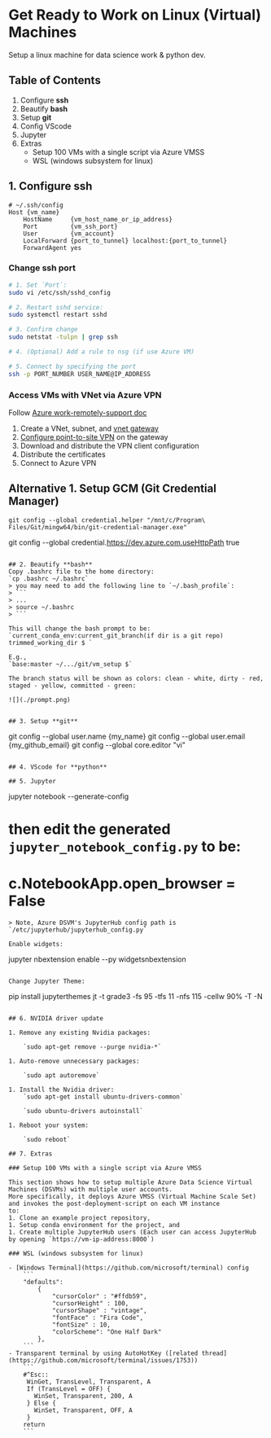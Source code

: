 # Get Ready to Work on Linux (Virtual) Machines

Setup a linux machine for data science work & python dev.

## Table of Contents

1. Configure **ssh**
2. Beautify **bash**
3. Setup **git**
4. Config VScode
5. Jupyter
6. Extras
    * Setup 100 VMs with a single script via Azure VMSS
    * WSL (windows subsystem for linux)

## 1. Configure **ssh**
```
# ~/.ssh/config
Host {vm_name}
    HostName     {vm_host_name_or_ip_address}
    Port         {vm_ssh_port}
    User         {vm_account}
    LocalForward {port_to_tunnel} localhost:{port_to_tunnel}
    ForwardAgent yes
```

### Change ssh port
```bash
# 1. Set `Port`:
sudo vi /etc/ssh/sshd_config

# 2. Restart sshd service:
sudo systemctl restart sshd

# 3. Confirm change
sudo netstat -tulpn | grep ssh

# 4. (Optional) Add a rule to nsg (if use Azure VM)

# 5. Connect by specifying the port
ssh -p PORT_NUMBER USER_NAME@IP_ADDRESS
```

### Access VMs with VNet via Azure VPN

Follow [Azure work-remotely-support doc](https://learn.microsoft.com/en-us/azure/vpn-gateway/work-remotely-support)

1. Create a VNet, subnet, and [vnet gateway](https://learn.microsoft.com/en-us/azure/vpn-gateway/tutorial-create-gateway-portal)
2. [Configure point-to-site VPN](https://learn.microsoft.com/en-us/azure/vpn-gateway/openvpn-azure-ad-tenant) on the gateway
3. Download and distribute the VPN client configuration
4. Distribute the certificates
5. Connect to Azure VPN

## Alternative 1. Setup GCM (Git Credential Manager)
```
git config --global credential.helper "/mnt/c/Program\ Files/Git/mingw64/bin/git-credential-manager.exe"

```
git config --global credential.https://dev.azure.com.useHttpPath true
```

## 2. Beautify **bash**
Copy .bashrc file to the home directory:
`cp .bashrc ~/.bashrc`
> you may need to add the following line to `~/.bash_profile`:
> ```
> ... 
> source ~/.bashrc
> ```

This will change the bash prompt to be:
`current_conda_env:current_git_branch(if dir is a git repo) trimmed_working_dir $ `

E.g.,
`base:master ~/.../git/vm_setup $`

The branch status will be shown as colors: clean - white, dirty - red, staged - yellow, committed - green:

![](./prompt.png)


## 3. Setup **git**

```
git config --global user.name {my_name}
git config --global user.email {my_github_email}
git config --global core.editor "vi"
```

## 4. VScode for **python**

## 5. Jupyter
```
jupyter notebook --generate-config

# then edit the generated `jupyter_notebook_config.py` to be:
# c.NotebookApp.open_browser = False
```
> Note, Azure DSVM's JupyterHub config path is `/etc/jupyterhub/jupyterhub_config.py`

Enable widgets:
```
jupyter nbextension enable --py widgetsnbextension
```

Change Jupyter Theme:
```
pip install jupyterthemes
jt -t grade3 -fs 95 -tfs 11 -nfs 115 -cellw 90% -T -N
```

## 6. NVIDIA driver update

1. Remove any existing Nvidia packages:

    `sudo apt-get remove --purge nvidia-*`

1. Auto-remove unnecessary packages:

    `sudo apt autoremove`

1. Install the Nvidia driver:
    `sudo apt-get install ubuntu-drivers-common`
    
    `sudo ubuntu-drivers autoinstall`

1. Reboot your system:

    `sudo reboot`

## 7. Extras

### Setup 100 VMs with a single script via Azure VMSS

This section shows how to setup multiple Azure Data Science Virtual Machines (DSVMs) with multiple user accounts.
More specifically, it deploys Azure VMSS (Virtual Machine Scale Set) and invokes the post-deployment-script on each VM instance
to:
1. Clone an example project repository,
1. Setup conda environment for the project, and
1. Create multiple JupyterHub users (Each user can access JupyterHub by opening `https://vm-ip-address:8000`)

### WSL (windows subsystem for linux)

- [Windows Terminal](https://github.com/microsoft/terminal) config
    ```
    "defaults":
        {
            "cursorColor" : "#ffdb59",
            "cursorHeight" : 100,
            "cursorShape" : "vintage",
            "fontFace" : "Fira Code",
            "fontSize" : 10,
            "colorScheme": "One Half Dark"
        },
    ```
- Transparent terminal by using AutoHotKey ([related thread](https://github.com/microsoft/terminal/issues/1753))
    ```
    #^Esc::
     WinGet, TransLevel, Transparent, A
     If (TransLevel = OFF) {
       WinSet, Transparent, 200, A
     } Else {
       WinSet, Transparent, OFF, A
     }
    return
    ```

